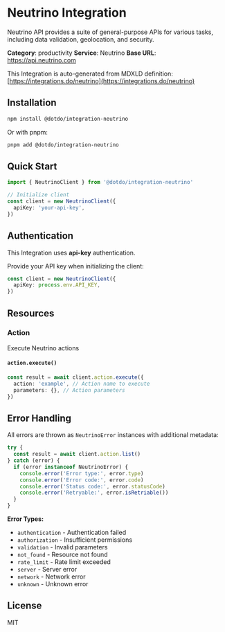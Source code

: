 # Neutrino Integration

Neutrino API provides a suite of general-purpose APIs for various tasks, including data validation, geolocation, and security.

**Category**: productivity
**Service**: Neutrino
**Base URL**: https://api.neutrino.com

This Integration is auto-generated from MDXLD definition: [https://integrations.do/neutrino](https://integrations.do/neutrino)

## Installation

```bash
npm install @dotdo/integration-neutrino
```

Or with pnpm:

```bash
pnpm add @dotdo/integration-neutrino
```

## Quick Start

```typescript
import { NeutrinoClient } from '@dotdo/integration-neutrino'

// Initialize client
const client = new NeutrinoClient({
  apiKey: 'your-api-key',
})
```

## Authentication

This Integration uses **api-key** authentication.

Provide your API key when initializing the client:

```typescript
const client = new NeutrinoClient({
  apiKey: process.env.API_KEY,
})
```

## Resources

### Action

Execute Neutrino actions

#### `action.execute()`

```typescript
const result = await client.action.execute({
  action: 'example', // Action name to execute
  parameters: {}, // Action parameters
})
```

## Error Handling

All errors are thrown as `NeutrinoError` instances with additional metadata:

```typescript
try {
  const result = await client.action.list()
} catch (error) {
  if (error instanceof NeutrinoError) {
    console.error('Error type:', error.type)
    console.error('Error code:', error.code)
    console.error('Status code:', error.statusCode)
    console.error('Retryable:', error.isRetriable())
  }
}
```

**Error Types:**

- `authentication` - Authentication failed
- `authorization` - Insufficient permissions
- `validation` - Invalid parameters
- `not_found` - Resource not found
- `rate_limit` - Rate limit exceeded
- `server` - Server error
- `network` - Network error
- `unknown` - Unknown error

## License

MIT

